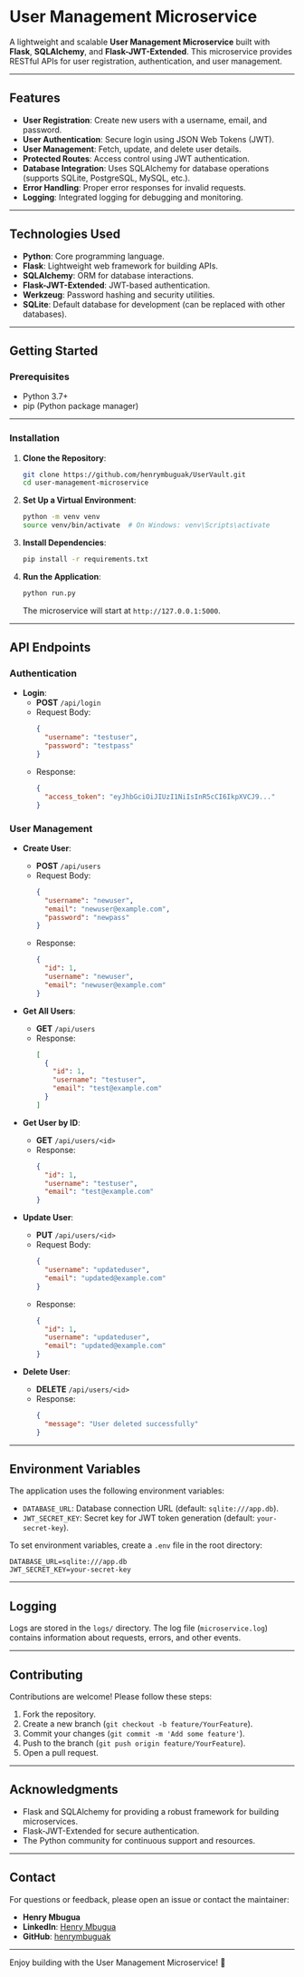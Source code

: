 # User Management Microservice

A lightweight and scalable **User Management Microservice** built with **Flask**, **SQLAlchemy**, and **Flask-JWT-Extended**. This microservice provides RESTful APIs for user registration, authentication, and user management.

---

## Features

- **User Registration**: Create new users with a username, email, and password.
- **User Authentication**: Secure login using JSON Web Tokens (JWT).
- **User Management**: Fetch, update, and delete user details.
- **Protected Routes**: Access control using JWT authentication.
- **Database Integration**: Uses SQLAlchemy for database operations (supports SQLite, PostgreSQL, MySQL, etc.).
- **Error Handling**: Proper error responses for invalid requests.
- **Logging**: Integrated logging for debugging and monitoring.

---

## Technologies Used

- **Python**: Core programming language.
- **Flask**: Lightweight web framework for building APIs.
- **SQLAlchemy**: ORM for database interactions.
- **Flask-JWT-Extended**: JWT-based authentication.
- **Werkzeug**: Password hashing and security utilities.
- **SQLite**: Default database for development (can be replaced with other databases).

---

## Getting Started

### Prerequisites

- Python 3.7+
- pip (Python package manager)

---

### Installation

1. **Clone the Repository**:
   ```bash
   git clone https://github.com/henrymbuguak/UserVault.git
   cd user-management-microservice
   ```

1. **Set Up a Virtual Environment**:
   ```bash
   python -m venv venv
   source venv/bin/activate  # On Windows: venv\Scripts\activate
   ```

1. **Install Dependencies**:
   ```bash
   pip install -r requirements.txt
   ```

1. **Run the Application**:
   ```bash
   python run.py
   ```
   The microservice will start at `http://127.0.0.1:5000`.

---

## API Endpoints

### **Authentication**
- **Login**:
  - **POST** `/api/login`
  - Request Body:
    ```json
    {
      "username": "testuser",
      "password": "testpass"
    }
    ```
  - Response:
    ```json
    {
      "access_token": "eyJhbGciOiJIUzI1NiIsInR5cCI6IkpXVCJ9..."
    }
    ```

### **User Management**
- **Create User**:
  - **POST** `/api/users`
  - Request Body:
    ```json
    {
      "username": "newuser",
      "email": "newuser@example.com",
      "password": "newpass"
    }
    ```
  - Response:
    ```json
    {
      "id": 1,
      "username": "newuser",
      "email": "newuser@example.com"
    }
    ```

- **Get All Users**:
  - **GET** `/api/users`
  - Response:
    ```json
    [
      {
        "id": 1,
        "username": "testuser",
        "email": "test@example.com"
      }
    ]
    ```

- **Get User by ID**:
  - **GET** `/api/users/<id>`
  - Response:
    ```json
    {
      "id": 1,
      "username": "testuser",
      "email": "test@example.com"
    }
    ```

- **Update User**:
  - **PUT** `/api/users/<id>`
  - Request Body:
    ```json
    {
      "username": "updateduser",
      "email": "updated@example.com"
    }
    ```
  - Response:
    ```json
    {
      "id": 1,
      "username": "updateduser",
      "email": "updated@example.com"
    }
    ```

- **Delete User**:
  - **DELETE** `/api/users/<id>`
  - Response:
    ```json
    {
      "message": "User deleted successfully"
    }
    ```

---

## Environment Variables

The application uses the following environment variables:

- `DATABASE_URL`: Database connection URL (default: `sqlite:///app.db`).
- `JWT_SECRET_KEY`: Secret key for JWT token generation (default: `your-secret-key`).

To set environment variables, create a `.env` file in the root directory:
```env
DATABASE_URL=sqlite:///app.db
JWT_SECRET_KEY=your-secret-key
```

---

## Logging

Logs are stored in the `logs/` directory. The log file (`microservice.log`) contains information about requests, errors, and other events.

---

## Contributing

Contributions are welcome! Please follow these steps:
1. Fork the repository.
2. Create a new branch (`git checkout -b feature/YourFeature`).
3. Commit your changes (`git commit -m 'Add some feature'`).
4. Push to the branch (`git push origin feature/YourFeature`).
5. Open a pull request.

---

## Acknowledgments

- Flask and SQLAlchemy for providing a robust framework for building microservices.
- Flask-JWT-Extended for secure authentication.
- The Python community for continuous support and resources.

---

## Contact

For questions or feedback, please open an issue or contact the maintainer:
- **Henry Mbugua**
- **LinkedIn**: [Henry Mbugua](https://www.linkedin.com/in/henrymbugua/)
- **GitHub**: [henrymbuguak](https://github.com/henrymbuguak)

---

Enjoy building with the User Management Microservice! 🚀
